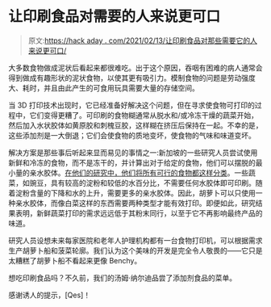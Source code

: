 # 让印刷食品对需要的人来说更可口

> 原文:[https://hack aday . com/2021/02/13/让印刷食品对那些需要它的人来说更可口/](https://hackaday.com/2021/02/13/making-printed-food-more-palatable-for-those-who-need-it/)

大多数食物做成泥状后看起来都很难吃。出于这个原因，吞咽有困难的病人通常会得到做成有趣形状的泥状食物，以使其更有吸引力。模制食物的问题是劳动强度大、耗时，并且由此产生的可食用玩具需要大量的存储空间。

当 3D 打印技术出现时，它已经准备好解决这个问题，但在寻求使食物可打印的过程中，它们变得更糟了。可印刷的食物糊通常从脱水和/或冷冻干燥的蔬菜开始，然后加入水状胶体如黄原胶和刺槐豆胶，这样糊在挤压后保持在一起。不幸的是，这些添加剂是一大倒退；它们会使食物的质地变坏，使食物的气味和味道变坏。

解决方案是那些事后听起来显而易见的事情之一:新加坡的一些研究人员尝试使用新鲜和冷冻的食物，而不是冻干的，并计算出对于给定的食物，他们可以摆脱的最小量的亲水胶体。[在他们的研究中，他们将所有可行的食物都这样分类](https://www.researchgate.net/publication/347679074_3D_Food_Printing_of_Fresh_Vegetables_using_Food_Hydrocolloids_for_Dysphagic_Patients)。一些蔬菜，如豌豆，具有较高的淀粉和较低的水百分比，不需要任何水胶体即可印刷。随着淀粉含量的下降和水的上升，需要更多的亲水胶体。因此，胡萝卜可以只使用一种亲水胶体，而像白菜这样的东西需要两种类型才能有效打印。即便如此，研究结果表明，新鲜蔬菜打印的需求远远低于其粉末同行，以至于它不再影响最终产品的味道。

研究人员设想未来每家医院和老年人护理机构都有一台食物打印机，可以根据需求生产胡萝卜船和菠菜轮廓。我们认为这个美味的开发是完全令人敬畏的——它只是太糟糕了胡萝卜船不看起来更像 Benchy。

想吃印刷食品吗？不久前，我们的汤姆·纳尔迪品尝了添加剂食品的菜单。

感谢诱人的提示，[Qes]！